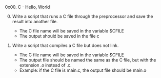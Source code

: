 0x00. C - Hello, World

0. Write a script that runs a C file through the preprocessor and save the result into another file.
     * The C file name will be saved in the variable $CFILE
     * The output should be saved in the file c

1. Write a script that compiles a C file but does not link.
     * The C file name will be saved in the variable $CFILE
     * The output file should be named the same as the C file, but with the extension .o instead of .c.
     * Example: if the C file is main.c, the output file should be main.o


